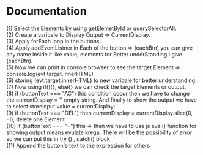# Documentation
(1) Select the Elements by using getElemetById or querySelectorAll.
<br>
(2) Create a varibale to Display Output => CurrentDisplay.
<br>
(3) Apply forEach loop in the buttons.
<br>
(4) Apply addEventListner in Each of the button => (eachBtn) you can give any name inside it like 
value, elements for Better underStanding I give (eachBtn).
<br>
(5) Now we can print in console browser to see the target Element => console.log(evt.target.innerHTML)
<br>
(6) storing (evt.target.innerHTML) to new varibale for better understanding.
<br>
(7) Now using if(){}, else{} we can check the target Elements or output.
<br>
(8) if (buttonText === "AC") this condition occur then we have to change the currentDisplay = '' empty string. And finally to show the output we have to select storeInput.value = currentDisplay;
<br>
(9) if (buttonText === "DEL") then currentDisplay = currentDisplay.slice(0, -1); delete one Element
<br>
(10) if (buttonText === "=") this => then we have to use js eval() function for showing output means 
evulate krega. There will be the possibility of error so we can put this in try () , catch() block
<br>
(11) Append the button's text to the expression for others

